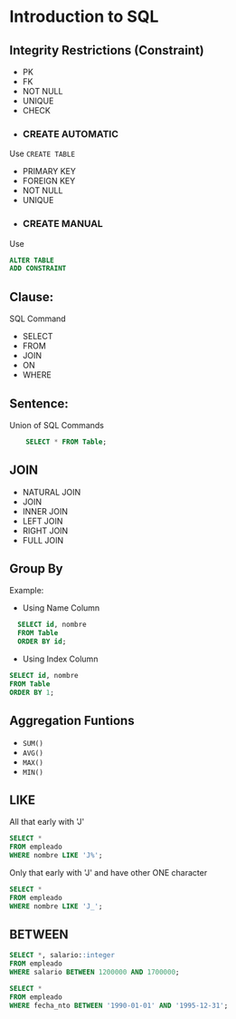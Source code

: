 # Introduction to SQL

## Integrity Restrictions (Constraint)
- PK
- FK
- NOT NULL
- UNIQUE
- CHECK
- ### CREATE AUTOMATIC
Use `CREATE TABLE`
  - PRIMARY KEY
  - FOREIGN KEY
  - NOT NULL
  - UNIQUE
- ### CREATE MANUAL
Use 
```sql 
ALTER TABLE
ADD CONSTRAINT
```

## Clause:

SQL Command

- SELECT
- FROM
- JOIN
- ON
- WHERE

## Sentence:

Union of SQL Commands

```sql
    SELECT * FROM Table;
```

## JOIN

- NATURAL JOIN
- JOIN
- INNER JOIN
- LEFT JOIN
- RIGHT JOIN
- FULL JOIN

## Group By

Example:

- Using Name Column

```sql
  SELECT id, nombre
  FROM Table
  ORDER BY id;
```

- Using Index Column

```sql
SELECT id, nombre
FROM Table
ORDER BY 1;
```
## Aggregation Funtions
- `SUM()`
- `AVG()`
- `MAX()`
- `MIN()`
## LIKE
All that early with 'J'
```sql
SELECT *
FROM empleado
WHERE nombre LIKE 'J%';
```
Only that early with 'J' and have other ONE character
```sql
SELECT *
FROM empleado
WHERE nombre LIKE 'J_';
```
## BETWEEN
```sql
SELECT *, salario::integer
FROM empleado
WHERE salario BETWEEN 1200000 AND 1700000;
```
```sql
SELECT *
FROM empleado
WHERE fecha_nto BETWEEN '1990-01-01' AND '1995-12-31';
```
